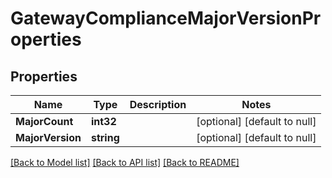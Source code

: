 # GatewayComplianceMajorVersionProperties

## Properties
Name | Type | Description | Notes
------------ | ------------- | ------------- | -------------
**MajorCount** | **int32** |  | [optional] [default to null]
**MajorVersion** | **string** |  | [optional] [default to null]

[[Back to Model list]](../README.md#documentation-for-models) [[Back to API list]](../README.md#documentation-for-api-endpoints) [[Back to README]](../README.md)

